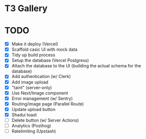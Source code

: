# T3 Gallery

# TODO

- [x] Make it deploy (Vercel)
- [x] Scaffold casic UI with mock data
- [x] Tidy up build process
- [x] Setup the database (Vercel Postgress)
- [x] Attach the database to the UI (building the actual schema for the database)
- [x] Add authentication (w/ Clerk)
- [x] Add image upload
- [x] "taint" (server-only)
- [x] Use Next/Image component
- [x] Error management (w/ Sentry)
- [x] Routing/image page (Parallel Route)
- [x] Update upload button
- [x] Shadui toast
- [ ] Delete button (w/ Server Actions)
- [ ] Analytics (Posthog)
- [ ] Ratelimiting (Upstash)
